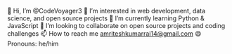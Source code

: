 👋 Hi, I’m @CodeVoyager3
👀 I’m interested in web development, data science, and open source projects
🌱 I’m currently learning Python & JavaScript
💞️ I’m looking to collaborate on open source projects and coding challenges
📫 How to reach me amriteshkumarrai14@gmail.com
😄 Pronouns: he/him


<!---
CodeVoyager3/CodeVoyager3 is a ✨ special ✨ repository because its `README.md` (this file) appears on your GitHub profile.
You can click the Preview link to take a look at your changes.
--->
